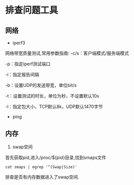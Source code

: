 # 排查问题工具

## 网络
- iperf3

网络带宽质量测试,常用参数指南:
-c/s：客户端模式/服务端模式

-p：指定iperf测试端口

-i：指定报告间隔

-b：设置UDP的发送带宽，单位bit/s

-t：设置测试的时长，单位为秒，不设置默认10s

-l：指定包大小，TCP默认8k，UDP默认1470字节

- ping

## 内存

1. swap空间

首先获取pid,进入/proc/${pid}目录,找到smaps文件
```shell
cat smaps | egrep '^(Swap|Size)'
```
排查是否有内存数据进入了swap空间.